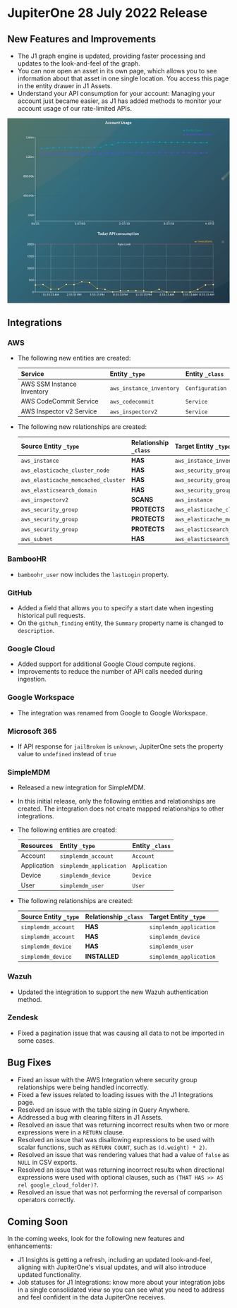 # JupiterOne 28 July 2022 Release

## New Features and Improvements
-  The J1 graph engine is updated, providing faster processing and updates to the look-and-feel of the graph.
-  You can now open an asset in its own page, which allows you to see information about that asset in one single location. You access this page in the entity drawer in J1 Assets. 
-  Understand your API consumption for your account: Managing your account just became easier, as J1 has added methods to monitor your account usage of our rate-limited APIs. 
   

![](../assets/ratelimiting.png) 




## Integrations

### AWS
- The following new entities are created:

    | Service                    | Entity `_type`            | Entity `_class` |
    | -------------------------- | ------------------------- | --------------- |
    | AWS SSM Instance Inventory | `aws_instance_inventory`  | `Configuration` |
    | AWS CodeCommit Service     | `aws_codecommit`          | `Service`       |
    | AWS Inspector v2 Service   | `aws_inspectorv2`         | `Service`       |

- The following new relationships are created:

    | Source Entity `_type`               | Relationship `_class` | Target Entity `_type`               |
    | ----------------------------------- | --------------------- | ----------------------------------- |
    | `aws_instance`                      | **HAS**               | `aws_instance_inventory`            |
    | `aws_elasticache_cluster_node`      | **HAS**               | `aws_security_group`                |
    | `aws_elasticache_memcached_cluster` | **HAS**               | `aws_security_group`                |
    | `aws_elasticsearch_domain`          | **HAS**               | `aws_security_group`                |
    | `aws_inspectorv2`                   | **SCANS**             | `aws_instance`                      |
    | `aws_security_group`                | **PROTECTS**          | `aws_elasticache_cluster_node`      |
    | `aws_security_group`                | **PROTECTS**          | `aws_elasticache_memcached_cluster` |
    | `aws_security_group`                | **PROTECTS**          | `aws_elasticsearch_domain`          |
    | `aws_subnet`                        | **HAS**               | `aws_elasticsearch_domain`          |

### BambooHR
- `bamboohr_user` now includes the `lastLogin` property.

### GitHub
- Added a field that allows you to specify a start date when ingesting historical pull requests.
- On the `githuh_finding` entity, the `Summary` property name is changed to `description`.

### Google Cloud
- Added support for additional Google Cloud compute regions.
- Improvements to reduce the number of API calls needed during ingestion.

### Google Workspace
- The integration was renamed from Google to Google Workspace.

### Microsoft 365
- If API response for `jailBroken` is `unknown`, JupiterOne sets the property value to `undefined` instead of `true`

### SimpleMDM
- Released a new integration for SimpleMDM.
- In this initial release, only the following entities and relationships are created. The integration does not create mapped relationships to other integrations.

- The following entities are created:

  | Resources   | Entity `_type`          | Entity `_class` |
  | ----------- | ----------------------- | --------------- |
  | Account     | `simplemdm_account`     | `Account`       |
  | Application | `simplemdm_application` | `Application`   |
  | Device      | `simplemdm_device`      | `Device`        |
  | User        | `simplemdm_user`        | `User`          |

- The following relationships are created:

  | Source Entity `_type` | Relationship `_class` | Target Entity `_type`   |
  | --------------------- | --------------------- | ----------------------- |
  | `simplemdm_account`   | **HAS**               | `simplemdm_application` |
  | `simplemdm_account`   | **HAS**               | `simplemdm_device`      |
  | `simplemdm_device`    | **HAS**               | `simplemdm_user`        |
  | `simplemdm_device`    | **INSTALLED**         | `simplemdm_application` |

  


### Wazuh
- Updated the integration to support the new Wazuh authentication method.

### Zendesk
- Fixed a pagination issue that was causing all data to not be imported in some cases.

## Bug Fixes
-  Fixed an issue with the AWS Integration where security group relationships were being handled incorrectly.
-  Fixed a few issues related to loading issues with the J1 Integrations page. 
-  Resolved an issue with the table sizing in Query Anywhere. 
-  Addressed a bug with clearing filters in J1 Assets.
-  Resolved an issue that was returning incorrect results when two or more expressions were in a `RETURN` clause.
-  Resolved an issue that was disallowing expressions to be used with scalar functions, such as `RETURN COUNT`, such as `(d.weight) * 2)`.
-  Resolved an issue that was rendering values that had a value of `false` as `NULL` in CSV exports.
-  Resolved an issue that was returning incorrect results when directional expressions were used with optional clauses, such as `(THAT HAS >> AS rel google_cloud_folder)?`.
-  Resolved an issue that was not performing the reversal of comparison operators correctly. 

## Coming Soon

In the coming weeks, look for the following new features and enhancements:

- J1 Insights is getting a refresh, including an updated look-and-feel, aligning with JupiterOne's visual updates, and will also introduce updated functionality.
- Job statuses for J1 Integrations: know more about your integration jobs in a single consolidated view so you can see what you need to address and feel confident in the data JupiterOne receives.
